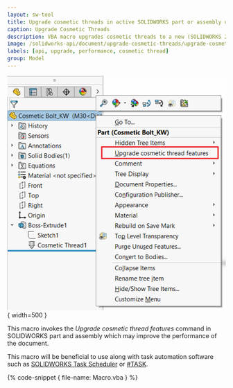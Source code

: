 ```yaml
---
layout: sw-tool
title: Upgrade cosmetic threads in active SOLIDWORKS part or assembly using SOLIDWORKS API
caption: Upgrade Cosmetic Threads
description: VBA macro upgrades cosmetic threads to a new (SOLIDWORKS 2020) version which allows to improve performance of the document
image: /solidworks-api/document/upgrade-cosmetic-threads/upgrade-cosmetic-thread.png
labels: [api, upgrade, performance, cosmetic thread]
group: Model
---
```

![Upgrade cosmetic threads command](upgrade-cosmetic-thread.png){ width=500 }

This macro invokes the *Upgrade cosmetic thread features* command in SOLIDWORKS part and assembly which may improve the performance of the document.

This macro will be beneficial to use along with task automation software such as [SOLIDWORKS Task Scheduler](https://help.solidworks.com/2019/English/SolidWorks/sldworks/c_SOLIDWORKS_Task_Scheduler_Overview.htm) or [#TASK](https://centralinnovation.com/solidworks/extensions/task-by-central-innovation).

{% code-snippet { file-name: Macro.vba } %}
